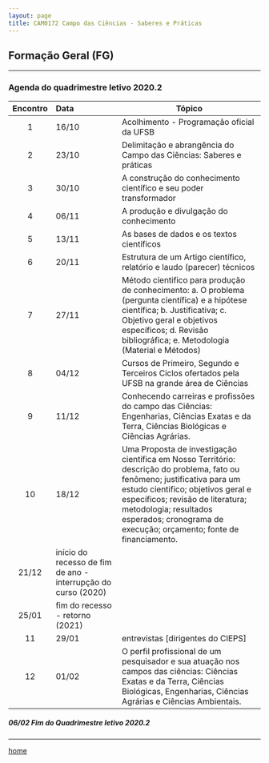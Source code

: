 ```yaml
---
layout: page
title: CAM0172 Campo das Ciências - Saberes e Práticas
---
```

## Formação Geral (FG)
---
### Agenda do quadrimestre letivo 2020.2  

Encontro | Data  | Tópico
:---: | :--- |---
1|16/10	| Acolhimento - Programação oficial da UFSB  
2|23/10	| Delimitação e abrangência do Campo das Ciências: Saberes e práticas
3|30/10	|	A construção do conhecimento científico e seu poder transformador
4|06/11	|	A produção e divulgação do conhecimento
5|13/11	|	As bases de dados e os textos científicos
6|20/11	|	Estrutura de um Artigo científico, relatório e laudo (parecer) técnicos
7|27/11	|	Método cientifico para produção de conhecimento: a. O problema (pergunta científica) e a hipótese científica; b. Justificativa; c. Objetivo geral e objetivos específicos; d. Revisão bibliográfica; e. Metodologia (Material e Métodos)
8|04/12	| Cursos de Primeiro, Segundo e Terceiros Ciclos ofertados pela UFSB na grande área de Ciências 
9|11/12	|	Conhecendo carreiras e profissões do campo das Ciências: Engenharias, Ciências Exatas e da Terra, Ciências Biológicas e Ciências Agrárias.
10|18/12	|	Uma Proposta de investigação científica em Nosso Território: descrição do problema, fato ou fenômeno; justificativa para um estudo cientifico; objetivos geral e específicos; revisão de literatura; metodologia; resultados esperados; cronograma de execução; orçamento; fonte de financiamento.
|21/12	| início do recesso de fim de ano - interrupção do curso (2020)
|25/01 | fim do recesso - retorno  (2021)
11|29/01	|	 entrevistas [dirigentes do CIEPS]
12|01/02	|	O perfil profissional de um pesquisador e sua atuação nos campos das ciências: Ciências Exatas e da Terra, Ciências Biológicas, Engenharias, Ciências Agrárias e Ciências Ambientais.

#####  06/02		Fim do Quadrimestre letivo 2020.2

---
[home](index.html)
